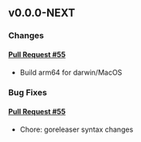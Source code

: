 ## v0.0.0-NEXT

### Changes

#### [Pull Request #55](https://github.com/Maahsome/ktrouble/pull/55)

- Build arm64 for darwin/MacOS


### Bug Fixes

#### [Pull Request #55](https://github.com/Maahsome/ktrouble/pull/55)

- Chore: goreleaser syntax changes

